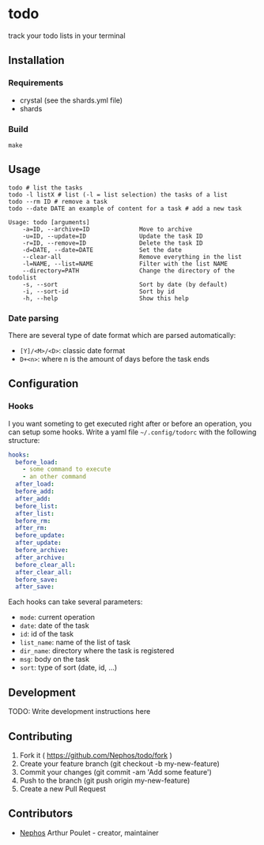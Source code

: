 # todo

track your todo lists in your terminal

## Installation

### Requirements

- crystal (see the shards.yml file)
- shards

### Build

    make

## Usage

    todo # list the tasks
    todo -l listX # list (-l = list selection) the tasks of a list
    todo --rm ID # remove a task
    todo --date DATE an example of content for a task # add a new task

    Usage: todo [arguments]
        -a=ID, --archive=ID              Move to archive
        -u=ID, --update=ID               Update the task ID
        -r=ID, --remove=ID               Delete the task ID
        -d=DATE, --date=DATE             Set the date
        --clear-all                      Remove everything in the list
        -l=NAME, --list=NAME             Filter with the list NAME
        --directory=PATH                 Change the directory of the todolist
        -s, --sort                       Sort by date (by default)
        -i, --sort-id                    Sort by id
        -h, --help                       Show this help

### Date parsing
There are several type of date format which are parsed automatically:

- ``[Y]/<M>/<D>``: classic date format
- ``D+<n>``: where n is the amount of days before the task ends

## Configuration

### Hooks
I you want someting to get executed right after or before an operation,
you can setup some hooks.
Write a yaml file `~/.config/todorc` with the following structure:

```yaml
hooks:
  before_load:
    - some command to execute
    - an other command
  after_load:
  before_add:
  after_add:
  before_list:
  after_list:
  before_rm:
  after_rm:
  before_update:
  after_update:
  before_archive:
  after_archive:
  before_clear_all:
  after_clear_all:
  before_save:
  after_save:
```

Each hooks can take several parameters:

- `mode`: current operation
- `date`: date of the task
- `id`: id of the task
- `list_name`: name of the list of task
- `dir_name`: directory where the task is registered
- `msg`: body on the task
- `sort`: type of sort (date, id, ...)


## Development

TODO: Write development instructions here

## Contributing

1. Fork it ( https://github.com/Nephos/todo/fork )
2. Create your feature branch (git checkout -b my-new-feature)
3. Commit your changes (git commit -am 'Add some feature')
4. Push to the branch (git push origin my-new-feature)
5. Create a new Pull Request

## Contributors

- [Nephos](https://github.com/Nephos) Arthur Poulet - creator, maintainer
